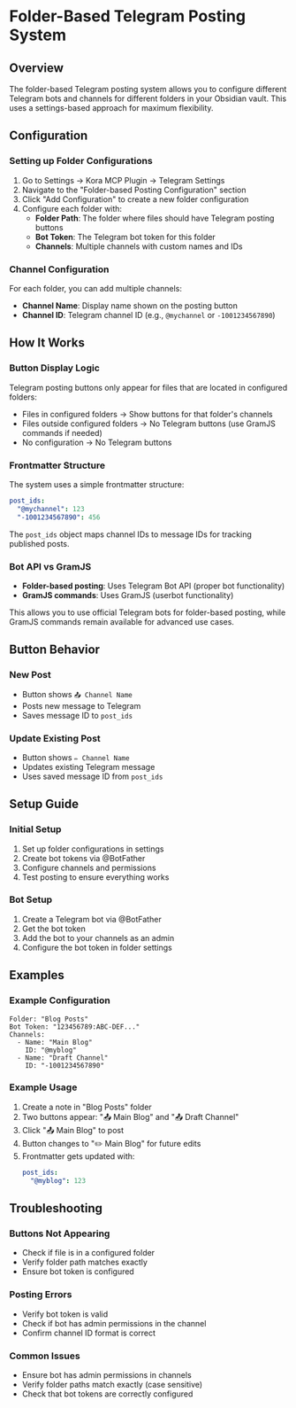 # Folder-Based Telegram Posting System

## Overview

The folder-based Telegram posting system allows you to configure different Telegram bots and channels for different folders in your Obsidian vault. This uses a settings-based approach for maximum flexibility.

## Configuration

### Setting up Folder Configurations

1. Go to Settings → Kora MCP Plugin → Telegram Settings
2. Navigate to the "Folder-based Posting Configuration" section
3. Click "Add Configuration" to create a new folder configuration
4. Configure each folder with:
   - **Folder Path**: The folder where files should have Telegram posting buttons
   - **Bot Token**: The Telegram bot token for this folder
   - **Channels**: Multiple channels with custom names and IDs

### Channel Configuration

For each folder, you can add multiple channels:
- **Channel Name**: Display name shown on the posting button
- **Channel ID**: Telegram channel ID (e.g., `@mychannel` or `-1001234567890`)

## How It Works

### Button Display Logic

Telegram posting buttons only appear for files that are located in configured folders:
- Files in configured folders → Show buttons for that folder's channels
- Files outside configured folders → No Telegram buttons (use GramJS commands if needed)
- No configuration → No Telegram buttons

### Frontmatter Structure

The system uses a simple frontmatter structure:

```yaml
post_ids:
  "@mychannel": 123
  "-1001234567890": 456
```

The `post_ids` object maps channel IDs to message IDs for tracking published posts.

### Bot API vs GramJS

- **Folder-based posting**: Uses Telegram Bot API (proper bot functionality)
- **GramJS commands**: Uses GramJS (userbot functionality)

This allows you to use official Telegram bots for folder-based posting, while GramJS commands remain available for advanced use cases.

## Button Behavior

### New Post
- Button shows `📤 Channel Name`
- Posts new message to Telegram
- Saves message ID to `post_ids`

### Update Existing Post
- Button shows `✏️ Channel Name`
- Updates existing Telegram message
- Uses saved message ID from `post_ids`

## Setup Guide

### Initial Setup

1. Set up folder configurations in settings
2. Create bot tokens via @BotFather
3. Configure channels and permissions
4. Test posting to ensure everything works

### Bot Setup

1. Create a Telegram bot via @BotFather
2. Get the bot token
3. Add the bot to your channels as an admin
4. Configure the bot token in folder settings

## Examples

### Example Configuration

```
Folder: "Blog Posts"
Bot Token: "123456789:ABC-DEF..."
Channels:
  - Name: "Main Blog"
    ID: "@myblog"
  - Name: "Draft Channel"
    ID: "-1001234567890"
```

### Example Usage

1. Create a note in "Blog Posts" folder
2. Two buttons appear: "📤 Main Blog" and "📤 Draft Channel"
3. Click "📤 Main Blog" to post
4. Button changes to "✏️ Main Blog" for future edits
5. Frontmatter gets updated with:
   ```yaml
   post_ids:
     "@myblog": 123
   ```

## Troubleshooting

### Buttons Not Appearing
- Check if file is in a configured folder
- Verify folder path matches exactly
- Ensure bot token is configured

### Posting Errors
- Verify bot token is valid
- Check if bot has admin permissions in the channel
- Confirm channel ID format is correct

### Common Issues
- Ensure bot has admin permissions in channels
- Verify folder paths match exactly (case sensitive)
- Check that bot tokens are correctly configured
